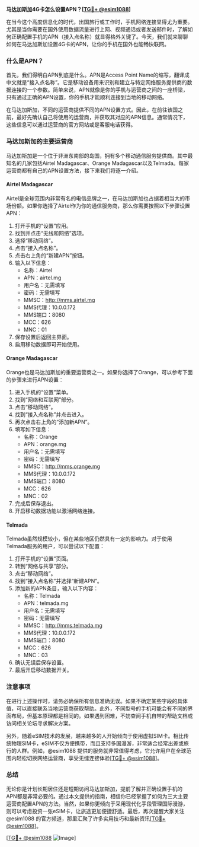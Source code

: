 **马达加斯加4G卡怎么设置APN？[[TG💪+ @esim1088](https://t.me/s/esim1088)]**

在当今这个高度信息化的时代，出国旅行或工作时，手机网络连接显得尤为重要。尤其是当你需要在国外使用数据流量进行上网、视频通话或者发送邮件时，了解如何正确配置手机的APN（接入点名称）就显得格外关键了。今天，我们就来聊聊如何在马达加斯加设置4G卡的APN，让你的手机在国外也能畅快联网。

### 什么是APN？

首先，我们得明白APN到底是什么。APN是Access Point Name的缩写，翻译成中文就是“接入点名称”。它是移动设备用来识别和建立与特定网络服务提供商的数据连接的一个参数。简单来说，APN就像是你的手机与运营商之间的一座桥梁，只有通过正确的APN设置，你的手机才能顺利连接到当地的移动网络。

在马达加斯加，不同的运营商提供不同的APN设置方式。因此，在前往该国之前，最好先确认自己将使用的运营商，并获取其对应的APN信息。通常情况下，这些信息可以通过运营商的官方网站或是客服电话获得。

### 马达加斯加的主要运营商

马达加斯加是一个位于非洲东南部的岛国，拥有多个移动通信服务提供商。其中最知名的几家包括Airtel Madagascar、Orange Madagascar以及Telmada。每家运营商都有自己的APN设置方法，接下来我们将逐一介绍。

#### Airtel Madagascar

Airtel是全球范围内非常有名的电信品牌之一，在马达加斯加也占据着相当大的市场份额。如果你选择了Airtel作为你的通信服务商，那么你需要按照以下步骤设置APN：

1. 打开手机的“设置”应用。
2. 找到并点击“无线和网络”选项。
3. 选择“移动网络”。
4. 点击“接入点名称”。
5. 点击右上角的“新建APN”按钮。
6. 输入以下信息：
   - 名称：Airtel
   - APN：airtel.mg
   - 用户名：无需填写
   - 密码：无需填写
   - MMSC：http://mms.airtel.mg
   - MMS代理：10.0.0.172
   - MMS端口：8080
   - MCC：626
   - MNC：01
7. 保存设置后返回主界面。
8. 启用移动数据即可开始使用。

#### Orange Madagascar

Orange也是马达加斯加的重要运营商之一。如果你选择了Orange，可以参考下面的步骤来进行APN设置：

1. 进入手机的“设置”菜单。
2. 找到“网络和互联网”部分。
3. 点击“移动网络”。
4. 找到“接入点名称”并点击进入。
5. 再次点击右上角的“添加新APN”。
6. 填写如下信息：
   - 名称：Orange
   - APN：orange.mg
   - 用户名：无需填写
   - 密码：无需填写
   - MMSC：http://mms.orange.mg
   - MMS代理：10.0.0.172
   - MMS端口：8080
   - MCC：626
   - MNC：02
7. 完成后保存退出。
8. 开启移动数据功能以激活网络连接。

#### Telmada

Telmada虽然规模较小，但在某些地区仍然具有一定的影响力。对于使用Telmada服务的用户，可以尝试以下配置：

1. 打开手机的“设置”页面。
2. 转到“网络与共享”部分。
3. 点击“移动网络”。
4. 找到“接入点名称”并选择“新建APN”。
5. 添加新的APN条目，输入以下内容：
   - 名称：Telmada
   - APN：telmada.mg
   - 用户名：无需填写
   - 密码：无需填写
   - MMSC：http://mms.telmada.mg
   - MMS代理：10.0.0.172
   - MMS端口：8080
   - MCC：626
   - MNC：03
6. 确认无误后保存设置。
7. 最后开启移动数据开关。

### 注意事项

在进行上述操作时，请务必确保所有信息准确无误。如果不确定某些字段的具体值，可以直接联系当地运营商获取帮助。此外，不同型号的手机可能会有不同的界面布局，但基本原理都是相同的。如果遇到困难，不妨查阅手机自带的帮助文档或访问相关论坛寻求解决方案。

另外，随着eSIM技术的发展，越来越多的人开始倾向于使用虚拟SIM卡。相比传统物理SIM卡，eSIM不仅方便携带，而且支持多国漫游，非常适合经常出差或旅行的人群。例如，@esim1088 提供的服务就非常值得考虑，它允许用户在全球范围内轻松切换网络运营商，享受无缝连接体验[[TG💪+ @esim1088](https://t.me/s/esim1088)]。

### 总结

无论你是计划长期居住还是短期访问马达加斯加，提前了解并正确设置手机的APN都是非常必要的。通过本文提供的指南，相信你已经掌握了如何为三大主要运营商配置APN的方法。当然，如果你更倾向于采用现代化手段管理国际漫游，则可以考虑投资一张eSIM卡，让旅途更加便捷舒适。最后，再次提醒大家关注 @esim1088 的官方频道，那里汇聚了许多实用技巧和最新资讯[[TG💪+ @esim1088](https://t.me/s/esim1088)]。

[[TG💪+ @esim1088](https://t.me/s/esim1088) ![Image](https://i.postimg.cc/4NQfJmqS/Snipaste-2025-05-13-00-14-12.png)]